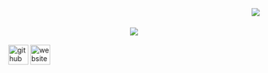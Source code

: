 <img align="right" src="https://visitor-badge.laobi.icu/badge?page_id=shaswathts.shaswathts">

<h1 align="center">
  <a href="https://git.io/typing-svg">
    <img src="https://readme-typing-svg.herokuapp.com/?lines=Hello,+there!+👋;This+is+Shaswath...;I+am+an+Embedded+Developer;Nice+to+meet+you!&center=true&size=25">
  </a>
</h1>


[<img src='https://cdn.jsdelivr.net/npm/simple-icons@3.0.1/icons/github.svg' alt='github' height='40'>](https://github.com/shaswathts)  [<img src='https://cdn.jsdelivr.net/npm/simple-icons@3.0.1/icons/icloud.svg' alt='website' height='40'>](https://shaswathts.github.io/)  
